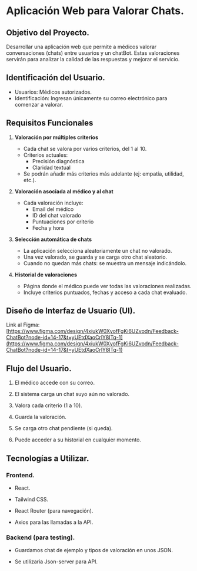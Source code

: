 # Aplicación Web para Valorar Chats.

## Objetivo del Proyecto.

Desarrollar una aplicación web que permite a médicos valorar conversaciones (chats) entre usuarios y un chatBot. Estas valoraciones servirán para analizar la calidad de las respuestas y mejorar el servicio.

## Identificación del Usuario.
- Usuarios: Médicos autorizados.
- Identificación: Ingresan únicamente su correo electrónico para comenzar a valorar.

## Requisitos Funcionales

1. **Valoración por múltiples criterios**
   - Cada chat se valora por varios criterios, del 1 al 10.
   - Criterios actuales:
     - Precisión diagnóstica
     - Claridad textual
   - Se podrán añadir más criterios más adelante (ej: empatía, utilidad, etc.).

2. **Valoración asociada al médico y al chat**
   - Cada valoración incluye:
     - Email del médico
     - ID del chat valorado
     - Puntuaciones por criterio
     - Fecha y hora

3. **Selección automática de chats**
   - La aplicación selecciona aleatoriamente un chat no valorado.
   - Una vez valorado, se guarda y se carga otro chat aleatorio.
   - Cuando no quedan más chats: se muestra un mensaje indicándolo.

4. **Historial de valoraciones**
   - Página donde el médico puede ver todas las valoraciones realizadas.
   - Incluye criterios puntuados, fechas y acceso a cada chat evaluado.

## Diseño de Interfaz de Usuario (UI).

Link al Figma: [https://www.figma.com/design/4xiukW0XyofFgKi6UZvodn/Feedback-ChatBot?node-id=14-17&t=yUEtdXaoCrlY8lTq-1](https://www.figma.com/design/4xiukW0XyofFgKi6UZvodn/Feedback-ChatBot?node-id=14-17&t=yUEtdXaoCrlY8lTq-1)

## Flujo del Usuario.

1. El médico accede con su correo.
    
2. El sistema carga un chat suyo aún no valorado.
    
3. Valora cada criterio (1 a 10).
    
4. Guarda la valoración.
    
5. Se carga otro chat pendiente (si queda).
    
6. Puede acceder a su historial en cualquier momento.
    

## Tecnologías a Utilizar.

### Frontend.

- React.
    
- Tailwind CSS.
    
- React Router (para navegación).
    
- Axios para las llamadas a la API.
    

### Backend (para testing).

- Guardamos chat de ejemplo y tipos de valoración en unos JSON.
    
- Se utilizaria Json-server para API.
